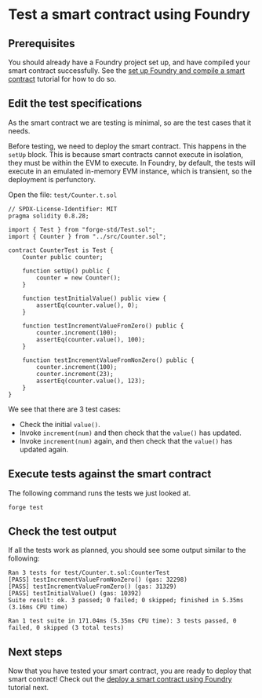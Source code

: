 # Test a smart contract using Foundry

## Prerequisites

You should already have a Foundry project set up, and have compiled your smart contract successfully.
See the [set up Foundry and compile a smart contract](./compile-foundry.md) tutorial for how to do so.

## Edit the test specifications

As the smart contract we are testing is minimal, so are the test cases that it needs.

Before testing, we need to deploy the smart contract.
This happens in the `setUp` block.
This is because smart contracts cannot execute in isolation, they must be within the EVM to execute.
In Foundry, by default, the tests will execute in an emulated in-memory EVM instance, which is transient, so the deployment is perfunctory.

Open the file: `test/Counter.t.sol`

```solidity
// SPDX-License-Identifier: MIT
pragma solidity 0.8.28;

import { Test } from "forge-std/Test.sol";
import { Counter } from "../src/Counter.sol";

contract CounterTest is Test {
    Counter public counter;

    function setUp() public {
        counter = new Counter();
    }

    function testInitialValue() public view {
        assertEq(counter.value(), 0);
    }

    function testIncrementValueFromZero() public {
        counter.increment(100);
        assertEq(counter.value(), 100);
    }

    function testIncrementValueFromNonZero() public {
        counter.increment(100);
        counter.increment(23);
        assertEq(counter.value(), 123);
    }
}

```

We see that there are 3 test cases:

- Check the initial `value()`.
- Invoke `increment(num)` and then check that the `value()` has updated.
- Invoke `increment(num)` again, and then check that the `value()` has updated again.

## Execute tests against the smart contract

The following command runs the tests we just looked at.

```shell
forge test
```

## Check the test output

If all the tests work as planned, you should see some output similar to the following:

```text
Ran 3 tests for test/Counter.t.sol:CounterTest
[PASS] testIncrementValueFromNonZero() (gas: 32298)
[PASS] testIncrementValueFromZero() (gas: 31329)
[PASS] testInitialValue() (gas: 10392)
Suite result: ok. 3 passed; 0 failed; 0 skipped; finished in 5.35ms (3.16ms CPU time)

Ran 1 test suite in 171.04ms (5.35ms CPU time): 3 tests passed, 0 failed, 0 skipped (3 total tests)
```

## Next steps

Now that you have tested your smart contract, you are ready to deploy that smart contract!
Check out the [deploy a smart contract using Foundry](./deploy-foundry.md) tutorial next.

